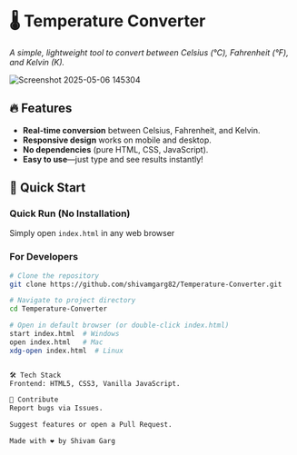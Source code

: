 # 🌡️ Temperature Converter    
*A simple, lightweight tool to convert between Celsius (°C), Fahrenheit (°F), and Kelvin (K).*  

![Screenshot 2025-05-06 145304](https://github.com/user-attachments/assets/f9aaacdb-caf8-477e-b532-ca32c8b0d52d)

## 🔥 Features  
- **Real-time conversion** between Celsius, Fahrenheit, and Kelvin.  
- **Responsive design** works on mobile and desktop.  
- **No dependencies** (pure HTML, CSS, JavaScript).  
- **Easy to use**—just type and see results instantly!  

## 🚀 Quick Start  

### Quick Run (No Installation)
Simply open `index.html` in any web browser
 
### For Developers
```bash
# Clone the repository
git clone https://github.com/shivamgarg82/Temperature-Converter.git

# Navigate to project directory
cd Temperature-Converter

# Open in default browser (or double-click index.html)
start index.html  # Windows
open index.html   # Mac
xdg-open index.html  # Linux


🛠️ Tech Stack
Frontend: HTML5, CSS3, Vanilla JavaScript.

🤝 Contribute
Report bugs via Issues.

Suggest features or open a Pull Request.

Made with ❤️ by Shivam Garg
